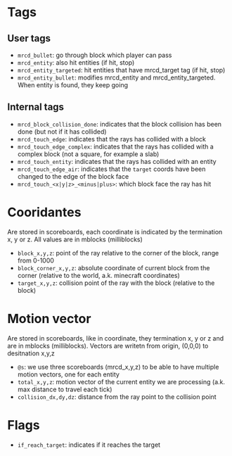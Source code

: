 # Tags
## User tags
- `mrcd_bullet`: go through block which player can pass
- `mrcd_entity`: also hit entities (if hit, stop)
- `mrcd_entity_targeted`: hit entities that have mrcd_target tag (if hit, stop)
- `mrcd_entity_bullet`: modifies mrcd_entity and mrcd_entity_targeted. When entity is found, they keep going

## Internal tags
- `mrcd_block_collision_done`: indicates that the block collision has been done (but not if it has collided)
- `mrcd_touch_edge`: indicates that the rays has collided with a block
- `mrcd_touch_edge_complex`: indicates that the rays has collided with a complex block (not a square, for example a slab)
- `mrcd_touch_entity`: indicates that the rays has collided with an entity
- `mrcd_touch_edge_air`: indicates that the `target` coords have been changed to the edge of the block face
- `mrcd_touch_<x|y|z>_<minus|plus>`: which block face the ray has hit

# Cooridantes
Are stored in scoreboards, each coordinate is indicated by the termination x, y or z. All values are in mblocks (milliblocks)
- `block_x,y,z`: point of the ray relative to the corner of the block, range from 0-1000
- `block_corner_x,y,z`: absolute coordinate of current block from the corner (relative to the world, a.k. minecraft coordinates)
- `target_x,y,z`: collision point of the ray with the block (relative to the block)

# Motion vector
Are stored in scoreboards, like in coordinate, they termination x, y or z and are in mblocks (milliblocks). Vectors are writetn from origin, (0,0,0) to desitnation x,y,z
- `@s`: we use three scoreboards (mrcd_x,y,z) to be able to have multiple motion vectors, one for each entity
- `total_x,y,z`: motion vector of the current entity we are processing (a.k. max distance to travel each tick)
- `collision_dx,dy,dz`: distance from the ray point to the collision point

# Flags
- `if_reach_target`: indicates if it reaches the target 